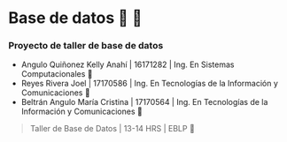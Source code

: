 # Base de datos :boy:  :girl: 
### Proyecto de taller de base de datos

- Angulo Quiñonez Kelly Anahí | 16171282 | Ing. En Sistemas Computacionales  :turtle:
- Reyes Rivera Joel | 17170586 | Ing. En Tecnologías de la Información y Comunicaciones :whale2:
- Beltrán Angulo María Cristina | 17170564 | Ing. En Tecnologías de la Información y Comunicaciones :baby_chick:

> Taller de Base de Datos | 13-14 HRS | EBLP   :rocket:
